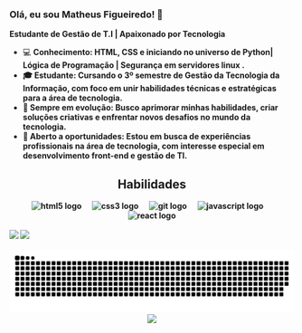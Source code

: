 <h3>Olá, eu sou Matheus Figueiredo! 👋</h3>
<p><strong> Estudante de Gestão de T.I | Apaixonado por Tecnologia</strong></p>

<ul>
  <li>💻 <strong> Conhecimento: <strong>HTML</strong>, <strong>CSS</strong> e iniciando no universo de <strong>Python</strong>| <strong> Lógica de Programação </strong>| <strong> Segurança em servidores linux </strong>.</li>
  <li>🎓 <strong>Estudante:</strong> Cursando o 3º semestre de <strong>Gestão da Tecnologia da Informação</strong>, com foco em unir habilidades técnicas e estratégicas para a área de tecnologia.</li>
  <li>🚀 <strong>Sempre em evolução:</strong> Busco aprimorar minhas habilidades, criar soluções criativas e enfrentar novos desafios no mundo da tecnologia.</li>
  <li>🤝 <strong>Aberto a oportunidades:</strong> Estou em busca de experiências profissionais na área de tecnologia, com interesse especial em <strong>desenvolvimento front-end</strong> e <strong>gestão de TI</strong>.</li>
</ul>

  <h2 align="center">Habilidades</h2>
<div align="center">
  <img src="https://cdn.jsdelivr.net/gh/devicons/devicon@latest/icons/html5/html5-original.svg" height="40" alt="html5 logo" />  
  <img width="12" />
  <img src="https://cdn.jsdelivr.net/gh/devicons/devicon@latest/icons/css3/css3-original.svg" height="40" alt="css3 logo" />
  <img width="12" />
  <img src="https://cdn.jsdelivr.net/gh/devicons/devicon@latest/icons/git/git-original.svg" height="40" alt="git logo" />
  <img width="12" />
  <img src="https://cdn.jsdelivr.net/gh/devicons/devicon/icons/javascript/javascript-original.svg" height="40" alt="javascript logo"  />  
  <img width="12" />
  <img src="https://cdn.jsdelivr.net/gh/devicons/devicon/icons/react/react-original.svg" height="40" alt="react logo"  />
</div>
<br>
<div>
  <img height="160em" src="https://github-readme-stats.vercel.app/api?username=Figueiredofront&show_icons=false&theme=aura&_all_commits=true&count_private=true"/>
  <img height="160em" src="https://github-readme-stats.vercel.app/api/top-langs/?username=Figueiredofront&layout=compact&langs_count=16&theme=aura"/>
</div>
<br>
<!--- snake --->  
  <div align="center">
      <img src="https://github.com/1999AZZAR/1999AZZAR/blob/readme/resources/grid-snake.svg" alt="snake" /></a>
      <img src="https://resources/img/waving.gif">
  </div>






    
    
